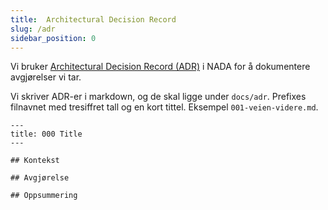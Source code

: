 ```yaml
---
title:  Architectural Decision Record
slug: /adr
sidebar_position: 0
---
```


Vi bruker [Architectural Decision Record (ADR)](https://github.com/joelparkerhenderson/architecture_decision_record) i NADA for å dokumentere avgjørelser vi tar.

Vi skriver ADR-er i markdown, og de skal ligge under `docs/adr`.
Prefixes filnavnet med tresiffret tall og en kort tittel.
Eksempel `001-veien-videre.md`.

```
---
title: 000 Title
---

## Kontekst

## Avgjørelse

## Oppsummering

```
